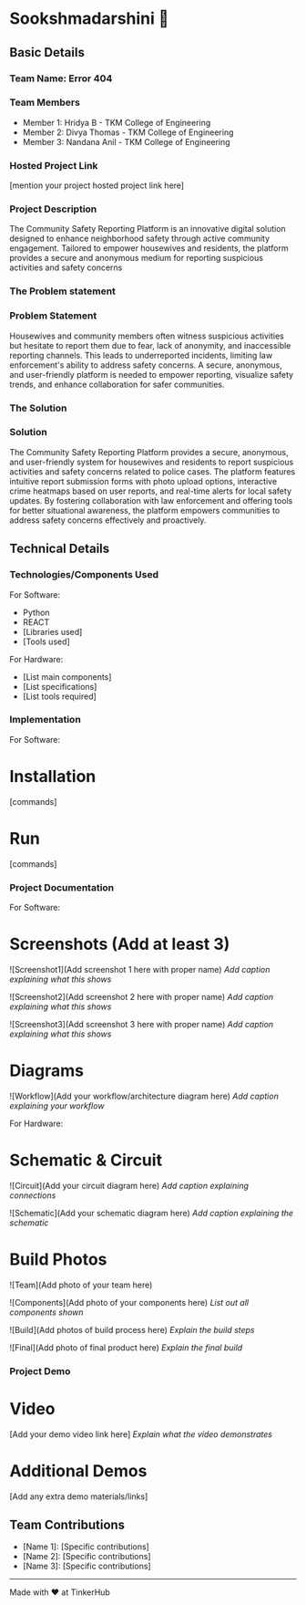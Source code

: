 # Sookshmadarshini 🎯


## Basic Details
### Team Name: Error 404


### Team Members
- Member 1: Hridya B - TKM College of Engineering
- Member 2: Divya Thomas - TKM College of Engineering
- Member 3: Nandana Anil - TKM College of Engineering

### Hosted Project Link
[mention your project hosted project link here]

### Project Description
The Community Safety Reporting Platform is an innovative digital solution designed to enhance neighborhood safety through active community engagement. Tailored to empower housewives and residents, the platform provides a secure and anonymous medium for reporting suspicious activities and safety concerns

### The Problem statement
### Problem Statement  

Housewives and community members often witness suspicious activities but hesitate to report them due to fear, lack of anonymity, and inaccessible reporting channels. This leads to underreported incidents, limiting law enforcement's ability to address safety concerns. A secure, anonymous, and user-friendly platform is needed to empower reporting, visualize safety trends, and enhance collaboration for safer communities.

### The Solution
### Solution  

The Community Safety Reporting Platform provides a secure, anonymous, and user-friendly system for housewives and residents to report suspicious activities and safety concerns related to police cases. The platform features intuitive report submission forms with photo upload options, interactive crime heatmaps based on user reports, and real-time alerts for local safety updates. By fostering collaboration with law enforcement and offering tools for better situational awareness, the platform empowers communities to address safety concerns effectively and proactively.

## Technical Details
### Technologies/Components Used
For Software:

- Python
- REACT
- [Libraries used]
- [Tools used]

For Hardware:
- [List main components]
- [List specifications]
- [List tools required]

### Implementation
For Software:
# Installation
[commands]

# Run
[commands]

### Project Documentation
For Software:

# Screenshots (Add at least 3)
![Screenshot1](Add screenshot 1 here with proper name)
*Add caption explaining what this shows*

![Screenshot2](Add screenshot 2 here with proper name)
*Add caption explaining what this shows*

![Screenshot3](Add screenshot 3 here with proper name)
*Add caption explaining what this shows*

# Diagrams
![Workflow](Add your workflow/architecture diagram here)
*Add caption explaining your workflow*

For Hardware:

# Schematic & Circuit
![Circuit](Add your circuit diagram here)
*Add caption explaining connections*

![Schematic](Add your schematic diagram here)
*Add caption explaining the schematic*

# Build Photos
![Team](Add photo of your team here)


![Components](Add photo of your components here)
*List out all components shown*

![Build](Add photos of build process here)
*Explain the build steps*

![Final](Add photo of final product here)
*Explain the final build*

### Project Demo
# Video
[Add your demo video link here]
*Explain what the video demonstrates*

# Additional Demos
[Add any extra demo materials/links]

## Team Contributions
- [Name 1]: [Specific contributions]
- [Name 2]: [Specific contributions]
- [Name 3]: [Specific contributions]

---
Made with ❤️ at TinkerHub
